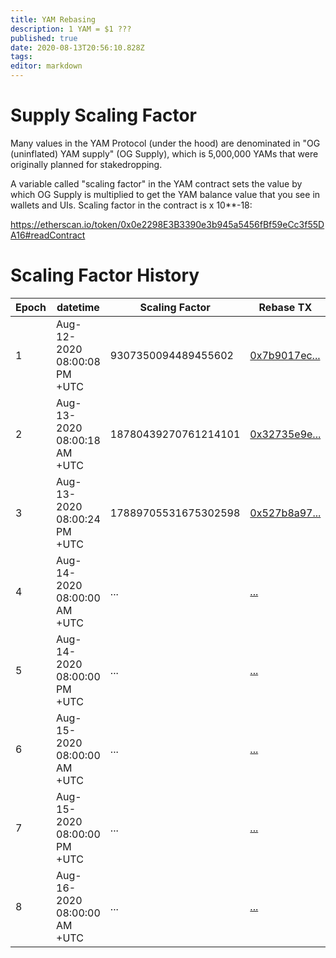 ```yaml
---
title: YAM Rebasing
description: 1 YAM = $1 ???
published: true
date: 2020-08-13T20:56:10.828Z
tags: 
editor: markdown
---
```


# Supply Scaling Factor

Many values in the YAM Protocol (under the hood) are denominated in "OG (uninflated) YAM supply" (OG Supply), which is 5,000,000 YAMs that were originally planned for stakedropping.

A variable called "scaling factor" in the YAM contract sets the value by which OG Supply is multiplied to get the YAM balance value that you see in wallets and UIs.  Scaling factor in the contract is x 10**-18:

https://etherscan.io/token/0x0e2298E3B3390e3b945a5456fBf59eCc3f55DA16#readContract

# Scaling Factor History

| Epoch | datetime                     | Scaling Factor       | Rebase TX                |
|-------|------------------------------|----------------------|--------------------------|
| 1     | Aug-12-2020 08:00:08 PM +UTC | 9307350094489455602  | [0x7b9017ec...][rebase1] |
| 2     | Aug-13-2020 08:00:18 AM +UTC | 18780439270761214101 | [0x32735e9e...][rebase2] |
| 3     | Aug-13-2020 08:00:24 PM +UTC | 17889705531675302598 | [0x527b8a97...][rebase3] |
| 4     | Aug-14-2020 08:00:00 AM +UTC | ...                  | [...][rebase4] |
| 5     | Aug-14-2020 08:00:00 PM +UTC | ...                  | [...][rebase5] |
| 6     | Aug-15-2020 08:00:00 AM +UTC | ...                  | [...][rebase6] |
| 7     | Aug-15-2020 08:00:00 PM +UTC | ...                  | [...][rebase7] |
| 8     | Aug-16-2020 08:00:00 AM +UTC | ...                  | [...][rebase8] |

[rebase1]: https://etherscan.io/tx/0x7b9017ec92b0200455e5269380195fbecfbf91c8acda30985cc1dc413d215076
[rebase2]: https://etherscan.io/tx/0x32735e9e9aac51739b5725a225be6c7a3851f422be986d0f4f4bc0ec475ee286
[rebase3]: https://etherscan.io/tx/0x527b8a970a53bd46d99d758aa16ff9c2218513b46647a7cfbff72f8a22f8aedc
[rebase4]: #
[rebase5]: #
[rebase6]: #
[rebase7]: #
[rebase8]: #
